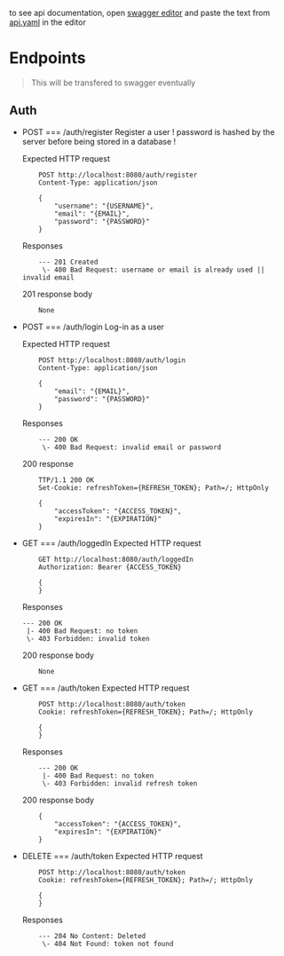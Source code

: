 to see api documentation, open [swagger editor](https://editor.swagger.io) and paste the text from [api.yaml](https://github.com/marekvks/DVWB-Zaverecka-Server/blob/main/docs/api.yaml) in the editor

# Endpoints
> This will be transfered to swagger eventually
## Auth
- POST === /auth/register
    Register a user
    ! password is hashed by the server before being stored in a database !

    Expected HTTP request
    ```
        POST http://localhost:8080/auth/register
        Content-Type: application/json

        {
            "username": "{USERNAME}",
            "email": "{EMAIL}",
            "password": "{PASSWORD}"
        }
    ```
    Responses
    ```
        --- 201 Created
         \- 400 Bad Request: username or email is already used || invalid email
    ```
    201 response body
    ```
        None
    ```
- POST === /auth/login
    Log-in as a user

    Expected HTTP request
    ```
        POST http://localhost:8080/auth/login
        Content-Type: application/json

        {
            "email": "{EMAIL}",
            "password": "{PASSWORD}"
        }
    ```
    Responses
    ```
        --- 200 OK
         \- 400 Bad Request: invalid email or password
    ```
    200 response
    ```
        TTP/1.1 200 OK
        Set-Cookie: refreshToken={REFRESH_TOKEN}; Path=/; HttpOnly

        {
            "accessToken": "{ACCESS_TOKEN}",
            "expiresIn": "{EXPIRATION}"
        }
    ```
- GET === /auth/loggedIn
    Expected HTTP request
    ```
        GET http://localhost:8080/auth/loggedIn
        Authorization: Bearer {ACCESS_TOKEN}

        {
        }
    ```
    Responses
    ```
    --- 200 OK
     |- 400 Bad Request: no token
     \- 403 Forbidden: invalid token
    ```
    200 response body
    ```
        None
    ```
- GET === /auth/token
    Expected HTTP request
    ```
        POST http://localhost:8080/auth/token
        Cookie: refreshToken={REFRESH_TOKEN}; Path=/; HttpOnly

        {
        }
    ```
    Responses
    ```
        --- 200 OK
         |- 400 Bad Request: no token
         \- 403 Forbidden: invalid refresh token
    ```
    200 response body
    ```
        {
            "accessToken": "{ACCESS_TOKEN}",
            "expiresIn": "{EXPIRATION}"
        }
    ```
- DELETE === /auth/token
    Expected HTTP request
    ```
        POST http://localhost:8080/auth/token
        Cookie: refreshToken={REFRESH_TOKEN}; Path=/; HttpOnly

        {
        }
    ```
    Responses
    ```
        --- 204 No Content: Deleted
         \- 404 Not Found: token not found
    ```
